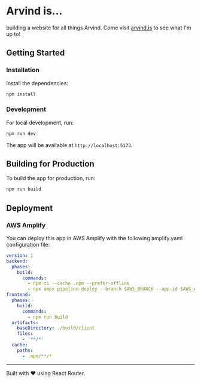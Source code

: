 # Arvind is...

building a website for all things Arvind. Come visit [arvind.is](https://arvind.is) to see what I'm up to!

## Getting Started

### Installation

Install the dependencies:

```bash
npm install
```

### Development

For local development, run:

```bash
npm run dev
```

The app will be available at `http://localhost:5173`.

## Building for Production

To build the app for production, run:

```bash
npm run build
```

## Deployment

### AWS Amplify

You can deploy this app in AWS Amplify with the following amplify.yaml configuration file:

```yaml
version: 1
backend:
  phases:
    build:
      commands:
        - npm ci --cache .npm --prefer-offline
        - npx ampx pipeline-deploy --branch $AWS_BRANCH --app-id $AWS_APP_ID
frontend:
  phases:
    build:
      commands:
        - npm run build
  artifacts:
    baseDirectory: ./build/client
    files:
      - '**/*'
  cache:
    paths:
      - .npm/**/*
```

---

Built with ❤️ using React Router.